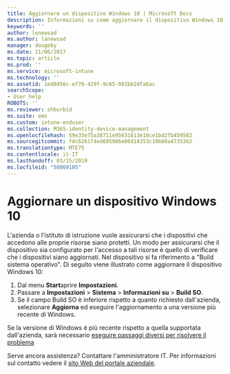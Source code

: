 ```yaml
---
title: Aggiornare un dispositivo Windows 10 | Microsoft Docs
description: Informazioni su come aggiornare il dispositivo Windows 10 per accedere alle risorse aziendali.
keywords: ''
author: lenewsad
ms.author: lanewsad
manager: dougeby
ms.date: 11/06/2017
ms.topic: article
ms.prod: ''
ms.service: microsoft-intune
ms.technology: ''
ms.assetid: 1ed8456c-ef70-429f-9c65-081bb2dfa6ac
searchScope:
- User help
ROBOTS: ''
ms.reviewer: shburbid
ms.suite: ems
ms.custom: intune-enduser
ms.collection: M365-identity-device-management
ms.openlocfilehash: 59e33e75a38711e95631613e18ce1bd2fb459582
ms.sourcegitcommit: fdc6261f4ed695986e06d18353c10660a4735362
ms.translationtype: MTE75
ms.contentlocale: it-IT
ms.lasthandoff: 03/15/2019
ms.locfileid: "58069105"
---
```

# <a name="update-your-windows-10-device"></a>Aggiornare un dispositivo Windows 10

L'azienda o l'istituto di istruzione vuole assicurarsi che i dispositivi che accedono alle proprie risorse siano protetti. Un modo per assicurarsi che il dispositivo sia configurato per l'accesso a tali risorse è quello di verificare che i dispositivi siano aggiornati. Nel dispositivo si fa riferimento a "Build sistema operativo". Di seguito viene illustrato come aggiornare il dispositivo Windows 10:

1. Dal menu **Start**aprire **Impostazioni**.
2. Passare a **Impostazioni** > **Sistema** > **Informazioni su** > **Build SO**.
3. Se il campo Build SO è inferiore rispetto a quanto richiesto dall'azienda, selezionare **Aggiorna** ed eseguire l'aggiornamento a una versione più recente di Windows.

Se la versione di Windows è più recente rispetto a quella supportata dall'azienda, sarà necessario [eseguire passaggi diversi per risolvere il problema](your-windows-version-isnt-yet-supported.md)

Serve ancora assistenza? Contattare l'amministratore IT. Per informazioni sul contatto vedere il [sito Web del portale aziendale](https://go.microsoft.com/fwlink/?linkid=2010980).
